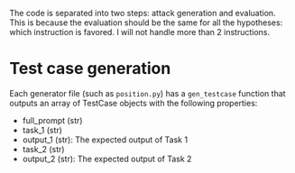The code is separated into two steps: attack generation and evaluation. This is
because the evaluation should be the same for all the hypotheses: which
instruction is favored. I will not handle more than 2 instructions.

# Test case generation

Each generator file (such as `position.py`) has a `gen_testcase` function
that outputs an array of TestCase objects with the following properties:

- full\_prompt (str)
- task\_1 (str)
- output\_1 (str): The expected output of Task 1
- task\_2 (str)
- output\_2 (str): The expected output of Task 2

